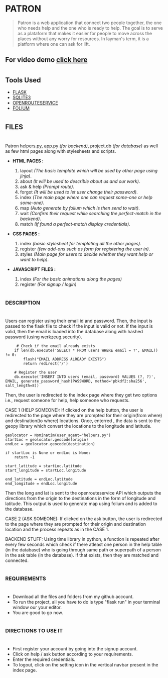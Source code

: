 # **PATRON**
> Patron is a web application that connect two people together, the one who needs help and the one who is ready to help. The goal is to serve as a plataform that makes it easier for  people to  move  across the places without any worry for resources. In layman's term, it is a platform where one can ask for lift.

## **For video demo** [click here](https://www.youtube.com/watch?v=IZOCvviNcQA)
#
## **Tools Used**

* [FLASK](https://flask.palletsprojects.com/en/2.1.x/)
* [SQLITE3](https://www.sqlite.org/index.html)
* [OPENROUTESERVICE](https://openrouteservice.org/)
* [FOLIUM](https://python-visualization.github.io/folium/)
#
## **FILES**
#
  Patron helpers.py, app.py *(for backend)*, project.db *(for database)* as well as few html pages along with stylesheets and scripts.
  * **HTML PAGES :**
    1. layout *(The basic template which will be used by other page using jinja)*.
    2. about *(It will be used to describle about us and our work)*.
    3. ask & help *(Prompt route)*.
    4. forgot *(It will be used to let user change their password)*.
    5. index *(The main page where one can request some-one or help some-one)*.
    6. map *(Auto generate by folium which is then send to wait)*.
    7. wait *(Confirm their request while searching the perfect-match in the backend)*.
    8. match *(If found a perfect-match display credentials)*.

  * **CSS PAGES :**
    1. index *(basic stylesheet for templating all the other pages)*.
    2. register *(few add-ons such as form for registering the user in)*.
    3. styles *(Main page for users to decide whether they want help or want to help)*.

  * **JAVASCRIPT FILES :**
    1. index *(For the basic animations along the pages)*
    2. register *(For signup / login)*

#
### **DESCRIPTION**
#
Users can register using their email id and password. Then, the input is passed to the flask file to check if the input is valid or not. If the input is valid, then the email is loaded into the database along with hashed password (using werkzeug.security).

         # Check if the email already exists
        if len(db.execute('SELECT * FROM users WHERE email = ?', EMAIL)) != 0:
            flash("EMAIL ADDRESS ALREADY EXISTS")
            return redirect('/')

        # Register the user
        db.execute('INSERT INTO users (email, password) VALUES (?, ?)', EMAIL, generate_password_hash(PASSWORD, method='pbkdf2:sha256', salt_length=8))

Then, the user is redirected to the index page where they get two options i.e., request someone for help, help someone who requests.

CASE 1 (HELP SOMEONE):
 If clicked on the help button, the user is redirected to the page where they are prompted for their origin(from where) and destination(to where) locations. Once, enterred , the data is sent to the geopy library which convert the locations to the longitude and latitude.

    geolocator = Nominatim(user_agent="helpers.py")
    startLoc = geolocator.geocode(origin)
    endLoc = geolocator.geocode(destination)

    if startLoc is None or endLoc is None:
        return -1

    start_latitude = startLoc.latitude
    start_longitude = startLoc.longitude

    end_latitude = endLoc.latitude
    end_longitude = endLoc.longitude
 Then the long and lat is sent to the openrouteservice API which outputs the directions from
 the origin to the destinations in the form of longitude and latitude. This output is used to generate map using folium and is added to the database.

 CASE 2 (ASK SOMEONE):
 If clicked on the ask button, the user is redirected to the page where they are prompted for their origin
 and destination location and the process repeats as in the CASE 1.

 BACKEND STUFF:
 Using time library in python, a function is repeated after every few seconds which check if there atleast one person in the help table (in the database) who is going through same path or superpath of a person in the ask table (in the database). If that exists, then they are matched and connected.

#
### **REQUIREMENTS**
#
  * Download all the files and folders from my github account.
  * To run the project, all you have to do is type "flask run" in your terminal window our your editor.
  * You are good to go now.

#
### **DIRECTIONS TO USE IT**
#
* First register your account by going into the signup account.
* Click on help / ask button according to your requirements.
* Enter the required credentials.
* To logout, click on the setting icon in the vertical navbar present in the index page.



